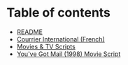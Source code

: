 # Table of contents

* [README](README.md)
* [Courrier International (French)](Courrier.md)
* [Movies & TV Scripts](Scripts/Scripts.md)
* [You've Got Mail (1998) Movie Script](youve-got-mail-1998-movie-script.md)
